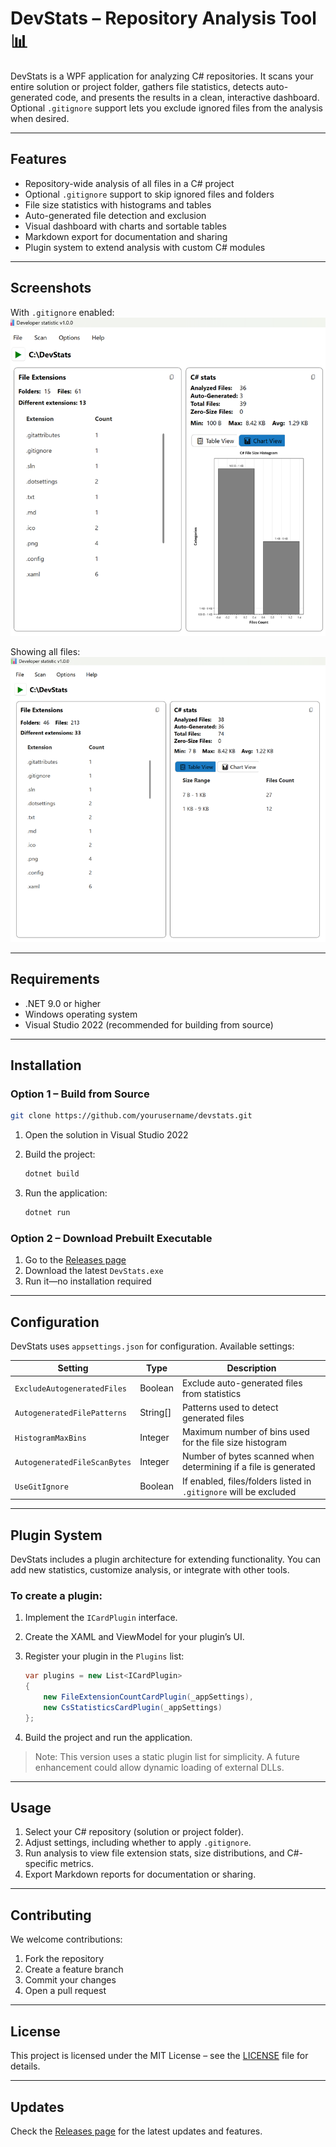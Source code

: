 # DevStats – Repository Analysis Tool 📊

DevStats is a WPF application for analyzing C# repositories.
It scans your entire solution or project folder, gathers file statistics, detects auto-generated code, and presents the results in a clean, interactive dashboard.
Optional `.gitignore` support lets you exclude ignored files from the analysis when desired.

---

## Features

* Repository-wide analysis of all files in a C# project
* Optional `.gitignore` support to skip ignored files and folders
* File size statistics with histograms and tables
* Auto-generated file detection and exclusion
* Visual dashboard with charts and sortable tables
* Markdown export for documentation and sharing
* Plugin system to extend analysis with custom C# modules

---

## Screenshots

With `.gitignore` enabled:
![image](images/DevStats1.png)

Showing all files:
![image](images/DevStats2.png)

---

## Requirements

* .NET 9.0 or higher
* Windows operating system
* Visual Studio 2022 (recommended for building from source)

---

## Installation

### Option 1 – Build from Source

```bash
git clone https://github.com/yourusername/devstats.git
```

1. Open the solution in Visual Studio 2022
2. Build the project:

   ```bash
   dotnet build
   ```
3. Run the application:

   ```bash
   dotnet run
   ```

### Option 2 – Download Prebuilt Executable

1. Go to the [Releases page](https://github.com/yourusername/devstats/releases)
2. Download the latest `DevStats.exe`
3. Run it—no installation required

---

## Configuration

DevStats uses `appsettings.json` for configuration. Available settings:

| Setting                      | Type      | Description                                                       |
| ---------------------------- | --------- | ----------------------------------------------------------------- |
| `ExcludeAutogeneratedFiles`  | Boolean   | Exclude auto-generated files from statistics                      |
| `AutogeneratedFilePatterns`  | String\[] | Patterns used to detect generated files                           |
| `HistogramMaxBins`           | Integer   | Maximum number of bins used for the file size histogram           |
| `AutogeneratedFileScanBytes` | Integer   | Number of bytes scanned when determining if a file is generated   |
| `UseGitIgnore`               | Boolean   | If enabled, files/folders listed in `.gitignore` will be excluded |

---

## Plugin System

DevStats includes a plugin architecture for extending functionality. You can add new statistics, customize analysis, or integrate with other tools.

### To create a plugin:

1. Implement the `ICardPlugin` interface.
2. Create the XAML and ViewModel for your plugin’s UI.
3. Register your plugin in the `Plugins` list:

   ```csharp
   var plugins = new List<ICardPlugin>
   {
       new FileExtensionCountCardPlugin(_appSettings),
       new CsStatisticsCardPlugin(_appSettings)
   };
   ```
4. Build the project and run the application.

> Note: This version uses a static plugin list for simplicity. A future enhancement could allow dynamic loading of external DLLs.

---

## Usage

1. Select your C# repository (solution or project folder).
2. Adjust settings, including whether to apply `.gitignore`.
3. Run analysis to view file extension stats, size distributions, and C#-specific metrics.
4. Export Markdown reports for documentation or sharing.

---

## Contributing

We welcome contributions:

1. Fork the repository
2. Create a feature branch
3. Commit your changes
4. Open a pull request

---

## License

This project is licensed under the MIT License – see the [LICENSE](LICENSE) file for details.

---

## Updates

Check the [Releases page](https://github.com/yourusername/devstats/releases) for the latest updates and features.
